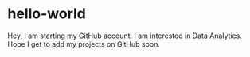 # hello-world
Hey,
I am starting my GitHub account. I am interested in Data Analytics.
Hope I get to add my projects on GitHub soon.
